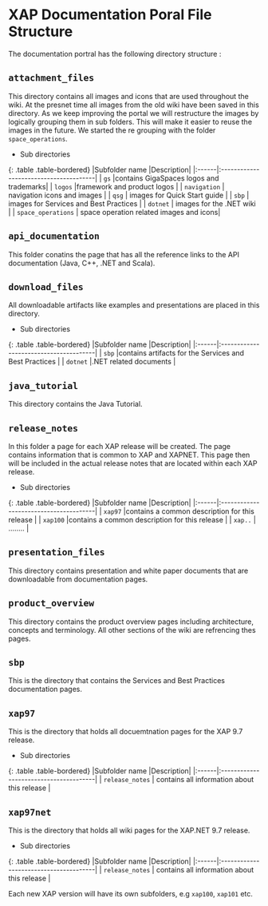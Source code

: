 # XAP Documentation Poral File Structure

The documentation portral has the following directory structure :

##  `attachment_files`

This directory contains all images and icons that are used throughout the wiki.
At the presnet time all images from the old wiki have been saved in this directory. As we keep improving
the portal we will restructure the images by logically grouping them in sub folders. This will make it easier
to reuse the images in the future. We started the re grouping with the folder `space_operations`.

* Sub directories

{: .table .table-bordered}
|Subfolder name |Description|
|:------|:---------------------------------------|
| `gs`    |contains GigaSpaces logos and trademarks|
| `logos` |framework and product logos |
| `navigation` | navigation icons and images |
| `qsg` | images for Quick Start guide |
| `sbp` | images for Services and Best Practices |
| `dotnet` | images for the .NET wiki |
| `space_operations` | space operation related images and icons|

## `api_documentation`

This folder conatins the page that has all the reference links to the API documentation (Java, C++, .NET and Scala). 

## `download_files`

All downloadable artifacts like examples and presentations are placed in this directory.

* Sub directories

{: .table .table-bordered}
|Subfolder name |Description|
|:------|:---------------------------------------|
| `sbp` |contains artifacts for the Services and Best Practices |
| `dotnet` |.NET related documents |


## `java_tutorial`

This directory contains the Java Tutorial.


## `release_notes`

In this folder a page for each XAP release will be created. The page contains information that is common to XAP and XAPNET. This page then will be included in the actual release notes that are located within each XAP release.

* Sub directories

{: .table .table-bordered}
|Subfolder name |Description|
|:------|:---------------------------------------|
| `xap97` |contains a common description for this release |
| `xap100` |contains a common description for this release |
| `xap..` | ........ |

## `presentation_files`

This directory contains presentation and white paper documents that are downloadable from documentation pages.


## `product_overview`

This directory contains the product overview pages including architecture, concepts and terminology.
All other sections of the wiki are refrencing thes pages.

## `sbp`

This is the directory that contains the Services and Best Practices documentation pages. 


## `xap97`

This is the directory that holds all docuemtnation pages for the XAP 9.7 release.

* Sub directories

{: .table .table-bordered}
|Subfolder name |Description|
|:------|:---------------------------------------|
| `release_notes` | contains all information about this release |

## `xap97net`

This is the directory that holds all wiki pages for the XAP.NET 9.7 release.

* Sub directories

{: .table .table-bordered}
|Subfolder name |Description|
|:------|:---------------------------------------|
| `release_notes` | contains all information about this release |


Each new XAP version will have its own subfolders, e.g `xap100`, `xap101` etc.
